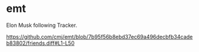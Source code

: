 # emt
Elon Musk following Tracker.

https://github.com/cmj/emt/blob/7b95f56b8ebd37ec69a496decbfb34cadeb83802/friends.diff#L1-L50
